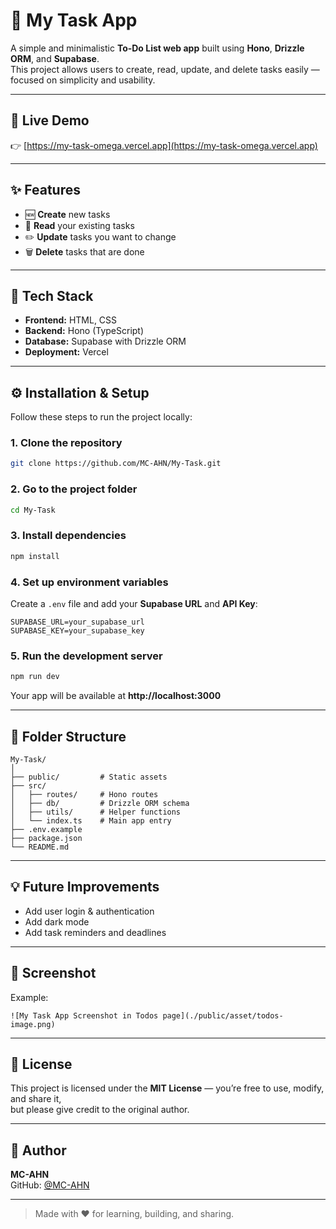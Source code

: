 # 📝 My Task App

A simple and minimalistic **To-Do List web app** built using **Hono**, **Drizzle ORM**, and **Supabase**.  
This project allows users to create, read, update, and delete tasks easily — focused on simplicity and usability.

---

## 🚀 Live Demo
👉 [https://my-task-omega.vercel.app](https://my-task-omega.vercel.app)

---

## ✨ Features
- 🆕 **Create** new tasks  
- 👀 **Read** your existing tasks  
- ✏️ **Update** tasks you want to change  
- 🗑️ **Delete** tasks that are done  

---

## 🧰 Tech Stack
- **Frontend:** HTML, CSS  
- **Backend:** Hono (TypeScript)  
- **Database:** Supabase with Drizzle ORM  
- **Deployment:** Vercel  

---

## ⚙️ Installation & Setup
Follow these steps to run the project locally:

### 1. Clone the repository
```bash
git clone https://github.com/MC-AHN/My-Task.git
```

### 2. Go to the project folder
```bash
cd My-Task
```

### 3. Install dependencies
```bash
npm install
```

### 4. Set up environment variables
Create a `.env` file and add your **Supabase URL** and **API Key**:
```
SUPABASE_URL=your_supabase_url
SUPABASE_KEY=your_supabase_key
```

### 5. Run the development server
```bash
npm run dev
```

Your app will be available at **http://localhost:3000**

---

## 📂 Folder Structure
```
My-Task/
│
├── public/         # Static assets
├── src/
│   ├── routes/     # Hono routes
│   ├── db/         # Drizzle ORM schema
│   ├── utils/      # Helper functions
│   └── index.ts    # Main app entry
├── .env.example
├── package.json
└── README.md
```

---

## 💡 Future Improvements
- Add user login & authentication  
- Add dark mode  
- Add task reminders and deadlines  

---

## 📸 Screenshot
Example:  
```
![My Task App Screenshot in Todos page](./public/asset/todos-image.png)

```

---

## 📜 License
This project is licensed under the **MIT License** — you’re free to use, modify, and share it,  
but please give credit to the original author.

---

## 👤 Author
**MC-AHN**  
GitHub: [@MC-AHN](https://github.com/MC-AHN)  

---

> Made with ❤️ for learning, building, and sharing.
